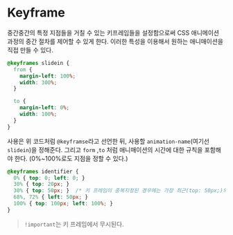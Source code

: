 # Keyframe

중간중간의 특정 지점들을 거칠 수 있는 키프레임들을 설정함으로써 CSS 애니메이션 과정의 중간 절차를 제어할 수 있게 한다. 이러한 특성을 이용해서 원하는 애니매이션을 직접 만들 수 있다.

```css
@keyframes slidein {
  from {
    margin-left: 100%;
    width: 300%;
  }

  to {
    margin-left: 0%;
    width: 100%;
  }
}
```

사용은 위 코드처럼 `@keyframse`라고 선언한 뒤, 사용할 `animation-name`(여기선 `slidein`)을 정해준다. 그리고 `form` ,`to` 처럼 애니매이션의 시간에 대한 규칙을 포함해야 한다. (0%~100%로도 지점을 정할 수 있다.)

```css
@keyframes identifier {
  0% { top: 0; left: 0; }
  30% { top: 20px; }
  30% { top: 50px; }  /* 키 프레임이 중복지정된 경우에는 가장 최근(top: 50px;)의 키프레임만 유효함*/
  68%, 72% { left: 50px; }
  100% { top: 100px; left: 100%; }
}
```

> `!important`는 키 프레임에서 무시된다.

